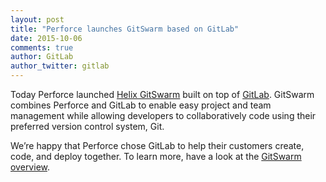 ```yaml
---
layout: post
title: "Perforce launches GitSwarm based on GitLab"
date: 2015-10-06
comments: true
author: GitLab
author_twitter: gitlab
---
```


Today Perforce launched [Helix GitSwarm](http://techcrunch.com/2015/10/06/new-perforce-tool-gives-developers-what-they-love-and-it-what-it-needs/) built on top of [GitLab](http://about.gitlab.com). GitSwarm combines Perforce and GitLab to enable easy project and team management while allowing developers to collaboratively code using their preferred version control system, Git. 

We’re happy that Perforce chose GitLab to help their customers create, code, and deploy together. To learn more, have a look at the [GitSwarm overview](http://www.perforce.com/gitswarm).